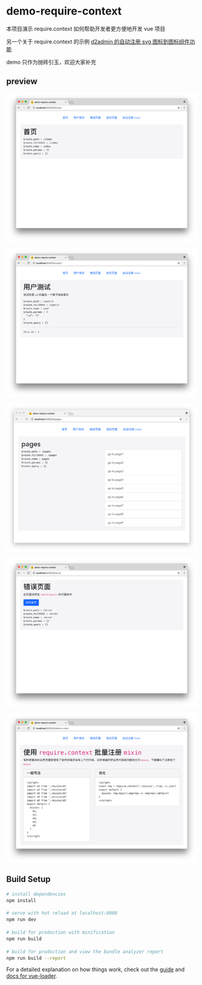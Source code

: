 # demo-require-context

本项目演示  require.context 如何帮助开发者更方便地开发 vue 项目

另一个关于 require.context 的示例 [d2admin 的自动注册 svg 图标到图标组件功能](https://github.com/FairyEver/d2admin-vue-element/blob/master/src/assets/icons/index.js)

demo 只作为抛砖引玉，欢迎大家补充

## preview

![index](https://raw.githubusercontent.com/FairyEver/demo-require-context/master/doc/image/index.png)

![user](https://raw.githubusercontent.com/FairyEver/demo-require-context/master/doc/image/user.png)

![pages](https://raw.githubusercontent.com/FairyEver/demo-require-context/master/doc/image/pages.png)

![error](https://raw.githubusercontent.com/FairyEver/demo-require-context/master/doc/image/error.png)

![mixin](https://raw.githubusercontent.com/FairyEver/demo-require-context/master/doc/image/mixin.png)


## Build Setup

``` bash
# install dependencies
npm install

# serve with hot reload at localhost:8080
npm run dev

# build for production with minification
npm run build

# build for production and view the bundle analyzer report
npm run build --report
```

For a detailed explanation on how things work, check out the [guide](http://vuejs-templates.github.io/webpack/) and [docs for vue-loader](http://vuejs.github.io/vue-loader).
